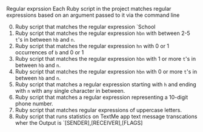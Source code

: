 Regular exprssion
Each Ruby script in the project matches regular expressions based on an argument passed to it via the command line

0. Ruby script that matches the regular expression `School
1. Ruby script that matches the regular expression `hbn` with between 2-5 `t`'s in between `hb` and `n`.
2. Ruby script that matches the regular expression `hn` with 0 or 1 occurrences of `b` and 0 or 1
3. Ruby script that matches the regular expression `hbn` with 1 or more `t`'s in between `hb` and `n`.
4. Ruby script that matches the regular expression `hbn` with 0 or more `t`'s in between `hb` and `n`.
5. Ruby script that matches a regular expression starting with `h` and ending with `n` with any single character in between.
6. Ruby script that matches a regular expression representing a 10-digit phone number.
7. Ruby script that matches regular expressions of uppercase letters.
8. Ruby script that runs statistics on TextMe app text message transcations wher the Output is `[SENDER],[RECEIVER],[FLAGS]
